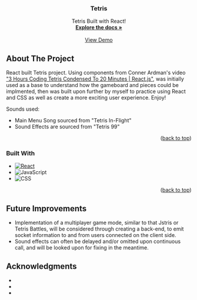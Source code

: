 <a name="readme-top"></a>

<!-- PROJECT LOGO -->
<br />
<div align="center">
  <a href="https://github.com/nelsonbulaun/tetris">
  </a>

<h3 align="center">Tetris</h3>
 <p align="center">
    Tetris Built with React!
    <br />
    <a href="https://github.com/nelsonbulaun/tetris"><strong>Explore the docs »</strong></a>
    <br />
    <br />
    <a href= https://nelsonbulaun.github.io/tetris/>View Demo</a>
  </p>
</div>

<!-- ABOUT THE PROJECT -->
## About The Project
React built Tetris project. Using components from Conner Ardman's video ["3 Hours Coding Tetris Condensed To 20 Minutes | React.js"](https://www.youtube.com/watch?v=UuzcvFVH4DQ), was initially used as a base to understand how the gameboard and pieces could be implmented, then was built upon further by myself to practice using React and CSS as well as create a more exciting user experience. Enjoy!


Sounds used:
* Main Menu Song sourced from "Tetris In-Flight"
* Sound Effects are sourced from "Tetris 99"
<p align="right">(<a href="#readme-top">back to top</a>)</p>

### Built With

* [![React][React.js]][React-url]
* ![JavaScript]
* ![CSS]

<p align="right">(<a href="#readme-top">back to top</a>)</p>


## Future Improvements
* Implementation of a multiplayer game mode, similar to that Jstris or Tetris Battles, will be considered through creating a back-end, to emit socket information to and from users connected on the client side. 
* Sound effects can often be delayed and/or omitted upon continuous call, and will be looked upon for fixing in the meantime. 

<!-- ACKNOWLEDGMENTS -->
## Acknowledgments

* []()
* []()
* []()

<!-- MARKDOWN LINKS & IMAGES -->
<!-- https://www.markdownguide.org/basic-syntax/#reference-style-links -->
[React.js]: https://img.shields.io/badge/React-20232A?style=for-the-badge&logo=react&logoColor=61DAFB
[React-url]: https://reactjs.org/
[CSS]:https://img.shields.io/badge/CSS-239120?&style=for-the-badge&logo=css3&logoColor=white
[JavaScript]:https://img.shields.io/badge/JavaScript-323330?style=for-the-badge&logo=javascript&logoColor=F7DF1E
